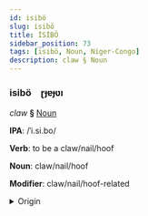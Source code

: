 ```yaml
---
id: isibö
slug: isibö
title: İSİBÖ
sidebar_position: 73
tags: [isibö, Noun, Niger-Congo]
description: claw § Noun
---
```


### isibö&emsp;<span kind="abugida">ɽɟɐɟʋı</span>

*claw* **§** [Noun](../../tags/Noun)

**IPA**: /ˈi.si.bo/

**Verb**: to be a claw/nail/hoof

**Noun**: claw/nail/hoof

**Modifier**: claw/nail/hoof-related

<details>
    <summary>Origin</summary>
    Zulu izipho /íːziːpʰo/<br/>
    <em>Niger-Congo Language Family</em>
</details>